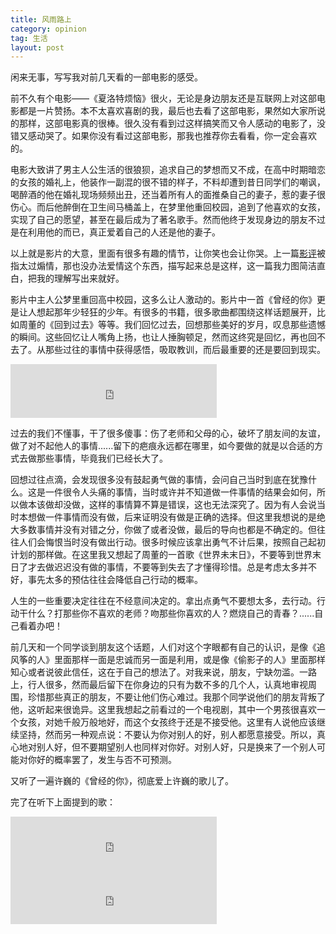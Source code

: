 ```yaml
---
title: 风雨路上
category: opinion
tag: 生活
layout: post
---
```


闲来无事，写写我对前几天看的一部电影的感受。

前不久有个电影——《夏洛特烦恼》很火，无论是身边朋友还是互联网上对这部电影都是一片赞扬。本不太喜欢喜剧的我，最后也去看了这部电影，果然如大家所说的那样，这部电影真的很棒。很久没有看到过这样搞笑而又令人感动的电影了，没错又感动哭了。如果你没有看过这部电影，那我也推荐你去看看，你一定会喜欢的。

电影大致讲了男主人公生活的很狼狈，追求自己的梦想而又不成，在高中时期暗恋的女孩的婚礼上，他装作一副混的很不错的样子，不料却遭到昔日同学们的嘲讽，喝醉酒的他在婚礼现场频频出丑，还当着所有人的面推桑自己的妻子，惹的妻子很伤心。而后他醉倒在卫生间马桶盖上，在梦里他重回校园，追到了他喜欢的女孩，实现了自己的愿望，甚至在最后成为了著名歌手。然而他终于发现身边的朋友不过是在利用他的而已，真正爱着自己的人还是他的妻子。

以上就是影片的大意，里面有很多有趣的情节，让你笑也会让你哭。上一篇[影评](/the-little-prince)被指太过煽情，那也没办法爱情这个东西，描写起来总是这样，这一篇我力图简洁直白，把我的理解写出来就好。

影片中主人公梦里重回高中校园，这多么让人激动的。影片中一首《曾经的你》更是让人想起那年少轻狂的少年。有很多的书籍，很多歌曲都围绕这样话题展开，比如周董的《回到过去》等等。我们回忆过去，回想那些美好的岁月，叹息那些遗憾的瞬间。这些回忆让人嘴角上扬，也让人捶胸顿足，然而这终究是回忆，再也回不去了。从那些过往的事情中获得感悟，吸取教训，而后最重要的还是要回到现实。

<!--more-->

<iframe frameborder="no" border="0" marginwidth="0" marginheight="0" width="330" height="86" src="http://music.163.com/outchain/player?type=2&id=167975&auto=0&height=66"></iframe>

过去的我们不懂事，干了很多傻事：伤了老师和父母的心，破坏了朋友间的友谊，做了对不起他人的事情......留下的疤痕永远都在哪里，如今要做的就是以合适的方式去做那些事情，毕竟我们已经长大了。

回想过往点滴，会发现很多没有鼓起勇气做的事情，会问自己当时到底在犹豫什么。这是一件很令人头痛的事情，当时或许并不知道做一件事情的结果会如何，所以做本该做却没做，这样的事情算不算是错误，这也无法深究了。因为有人会说当时本想做一件事情而没有做，后来证明没有做是正确的选择。但这里我想说的是绝大多数事情并没有对错之分，你做了或者没做，最后的导向也都是不确定的。但往往人们会悔恨当时没有做出行动。很多时候应该拿出勇气不计后果，按照自己起初计划的那样做。在这里我又想起了周董的一首歌《世界未末日》，不要等到世界末日了才去做迟迟没有做的事情，不要等到失去了才懂得珍惜。总是考虑太多并不好，事先太多的预估往往会降低自己行动的概率。

人生的一些重要决定往往在不经意间决定的。拿出点勇气不要想太多，去行动。行动干什么？打那些你不喜欢的老师？吻那些你喜欢的人？燃烧自己的青春？......自己看着办吧！

前几天和一个同学谈到朋友这个话题，人们对这个字眼都有自己的认识，是像《追风筝的人》里面那样一面是忠诚而另一面是利用，或是像《偷影子的人》里面那样知心或者说彼此信任，这在于自己的想法了。对我来说，朋友，宁缺勿滥。一路上，行人很多，然而最后留下在你身边的只有为数不多的几个人，认真地审视周围，珍惜那些真正的朋友，不要让他们伤心难过。我那个同学说他们的朋友背叛了他，这听起来很诡异。这里我想起之前看过的一个电视剧，其中一个男孩很喜欢一个女孩，对她千般万般地好，而这个女孩终于还是不接受他。这里有人说他应该继续坚持，然而另一种观点说：不要认为你对别人的好，别人都愿意接受。所以，真心地对别人好，但不要期望别人也同样对你好。对别人好，只是换来了一个别人可能对你好的概率罢了，发生与否不可预测。

又听了一遍许巍的《曾经的你》，彻底爱上许巍的歌儿了。

完了在听下上面提到的歌：

<iframe frameborder="no" border="0" marginwidth="0" marginheight="0" width="330" height="86" src="http://music.163.com/outchain/player?type=2&id=186055&auto=0&height=66"></iframe>

<iframe frameborder="no" border="0" marginwidth="0" marginheight="0" width="330" height="86" src="http://music.163.com/outchain/player?type=2&id=185621&auto=0&height=66"></iframe>